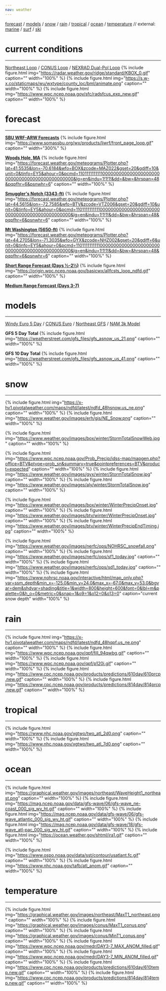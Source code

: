 ```yaml
---
nav: weather
---
```

[forecast](#forecast) / 
[models](#models) / 
[snow](#snow) / 
[rain](#rain) / 
[tropical](#tropical) / 
[ocean](#ocean) /
[temperature](#temperature) // external: 
[marine](https://marine.weather.gov/MapClick.php?zoneid=ANZ234&TextType=1) / 
[surf](https://hopewaves.app/) / 
[ski](https://madriverglenweather.blogspot.com/)

# current conditions
--------

[Northeast Loop](https://weather.cod.edu/satrad/?parms=subregional-New_England-comp_radar-48-0-100-1&checked=map&colorbar=undefined) / 
[CONUS Loop](https://weather.cod.edu/satrad/?parms=continental-conus-comp_radar-48-0-100-1&checked=map&colorbar=undefined) / 
[NEXRAD Dual-Pol Loop](https://weather.cod.edu/satrad/nexrad/?parms=BOX-N0B-0-24-100-usa-rad)
{% include figure.html img="https://radar.weather.gov/ridge/standard/KBOX_0.gif" caption="" width="100%" %}
{% include figure.html img="https://s.w-x.co/staticmaps/wu/wxtype/county_loc/bml/animate.png" caption="" width="100%" %}
{% include figure.html img="https://www.wpc.ncep.noaa.gov/sfc/radsfcus_exp_new.gif" caption="" width="100%" %}

<!---
{% include figure.html img="https://radar.weather.gov/ridge/standard/NORTHEAST_loop.gif" caption="" width="100%" %}
{% include figure.html img="https://www.spc.noaa.gov/products/activity_loop.gif" caption="" width="100%" %}
{% include figure.html img="https://www.wpc.ncep.noaa.gov/sfc/namnesfcwbg.gif" caption="" width="100%" %}
--->

# forecast

--------
[**SBU WRF-ARW Forecasts**](https://www.somassbu.org/wx/products/liwrf/)
{% include figure.html img="https://www.somassbu.org/wx/products/liwrf/front_page_loop.gif" caption="" width="300%" %}

[**Woods Hole, MA**](https://forecast.weather.gov/MapClick.php?lat=41.5535&lon=-70.6184)
{% include figure.html img="https://forecast.weather.gov/meteograms/Plotter.php?lat=41.5535&lon=-70.6184&wfo=BOX&zcode=MAZ022&gset=20&gdiff=10&unit=0&tinfo=EY5&ahour=0&pcmd=11011111111110000000000000000000000000000000000000000000000&lg=en&indu=1!1!1!&dd=&bw=&hrspan=48&pqpfhr=6&psnwhr=6" caption="" width="100%" %}

[**Smuggler's Notch  (3343-ft)**](https://forecast.weather.gov/MapClick.php?lon=-72.75850510649617&lat=44.561494964840875)
{% include figure.html img="https://forecast.weather.gov/meteograms/Plotter.php?lat=44.5615&lon=-72.7585&wfo=BTV&zcode=VTZ006&gset=20&gdiff=10&unit=0&tinfo=EY5&ahour=0&pcmd=11011111111110000000000000000000000000000000000000000000000&lg=en&indu=1!1!1!&dd=&bw=&hrspan=48&pqpfhr=6&psnwhr=6" caption="" width="100%" %}

[**Mt Washington (5650-ft)**](https://forecast.weather.gov/MapClick.php?lat=44.2705&lon=-71.3035)
{% include figure.html img="https://forecast.weather.gov/meteograms/Plotter.php?lat=44.2705&lon=-71.3035&wfo=GYX&zcode=NHZ002&gset=20&gdiff=6&unit=0&tinfo=EY5&ahour=0&pcmd=11011111111110000000000000000000000000000000000000000000000&lg=en&indu=1!1!1!&dd=&bw=&hrspan=48&pqpfhr=6&psnwhr=6" caption="" width="100%" %}

[**Short Range Forecast (Days ½-2½)**](https://www.wpc.ncep.noaa.gov/basicwx/basicwx_ndfd.php)
{% include figure.html img="https://origin.wpc.ncep.noaa.gov/basicwx/allfcsts_loop_ndfd.gif" caption="" width="100%" %}

[**Medium Range Forecast (Days 3-7)**](https://www.wpc.ncep.noaa.gov/medr/medr.shtml)

<!---
{% include figure.html img="https://www.wpc.ncep.noaa.gov/wwd/lowtrack_circles.gif" caption="" width="100%" %}

{% include figure.html img="https://www.wpc.ncep.noaa.gov/medr/5dayfcst_wbg_conus.gif" caption="" width="100%" %}
--->

# models
--------

[Windy Euro 5 Day](https://www.windy.com/-New-snow-snowAccu?snowAccu,next5d,42.985,-72.274,8) / 
[CONUS Euro](https://www.pivotalweather.com/model.php?m=ecmwf_full&p=sn10_acc-imp) / 
[Northeast GFS](https://www.tropicaltidbits.com/analysis/models/?model=gfs&region=neus&pkg=asnow) / 
[NAM 3k Model](https://www.tropicaltidbits.com/analysis/models/?model=nam3km&region=neus&pkg=asnow)

**GFS 5 Day Total**
{% include figure.html img="https://weatherstreet.com/gfs_files/gfs_asnow_us_21.png" caption="" width="100%" %}

**GFS 10 Day Total**
{% include figure.html img="https://weatherstreet.com/gfs_files/gfs_asnow_us_41.png" caption="" width="100%" %}

# snow
--------

{% include figure.html img="https://x-hv1.pivotalweather.com/maps/ndfd/latest/ndfd_48hsnow.us_ne.png" caption="" width="100%" %}
{% include figure.html img="https://www.weather.gov/images/erh/gis/NE_Snow.png" caption="" width="100%" %}

{% include figure.html img="https://www.weather.gov/images/box/winter/StormTotalSnowWeb.jpg" caption="" width="100%" %}
<!-- {% include figure.html img="https://www.weather.gov/images/btv/winter/StormTotalSnowWeb.jpg" caption="" width="100%" %} -->
{% include figure.html img="https://www.wpc.ncep.noaa.gov/Prob_Precip/idss-map/mapgen.php?office=BTV&ptype=prob_sn&summary=true&pointpreferences=BTV&product=expected" caption="" width="100%" %}
{% include figure.html img="https://www.weather.gov/images/gyx/winter/StormTotalSnow.jpg" caption="" width="100%" %}
{% include figure.html img="https://www.weather.gov/images/aly/winter/StormTotalSnow.jpg" caption="" width="100%" %}

{% include figure.html img="https://www.weather.gov/images/box/winter/WinterPrecipOnset.jpg" caption="" width="100%" %}
{% include figure.html img="https://www.weather.gov/images/btv/winter/WinterPrecipOnset.jpg" caption="" width="100%" %}
{% include figure.html img="https://www.weather.gov/images/btv/winter/WinterPrecipEndTiming.jpg" caption="" width="100%" %}

{% include figure.html img="https://www.weather.gov/images/nerfc/ops/NOHRSC_snowfall.png" caption="" width="100%" %}
{% include figure.html img="https://www.weather.gov/images/nerfc/ops/sf1_today.jpg" caption="" width="100%" %}
{% include figure.html img="https://www.weather.gov/images/nerfc/ops/sd1_today.jpg" caption="" width="100%" %}
{% include figure.html img="https://www.nohrsc.noaa.gov/interactive/html/map_only.php?var=ssm_depth&min_x=-125.0&min_y=24.0&max_x=-67.0&max_y=53.0&bgvar=dem&shdvar=shading&title=1&width=800&height=600&font=0&lbl=m&palette=0&h_o=0&metric=0&snap=1&o9=1&o12=0&o13=0" caption="current snow depth" width="100%" %}




# rain
--------

<!---Rain--->
{% include figure.html img="https://x-hv1.pivotalweather.com/maps/ndfd/latest/ndfd_48hqpf.us_ne.png" caption="" width="100%" %}
{% include figure.html img="https://www.wpc.ncep.noaa.gov/qpf/fill_94qwbg.gif" caption="" width="100%" %}
{% include figure.html img="https://www.wpc.ncep.noaa.gov/qpf/p120i.gif" caption="" width="100%" %}
{% include figure.html img="https://www.cpc.ncep.noaa.gov/products/predictions/610day/610prcp.new.gif" caption="" width="100%" %}
{% include figure.html img="https://www.cpc.ncep.noaa.gov/products/predictions/814day/814prcp.new.gif" caption="" width="100%" %}

# tropical
--------
<!---Tropical--->
{% include figure.html img="https://www.nhc.noaa.gov/xgtwo/two_atl_2d0.png" caption="" width="100%" %}
{% include figure.html img="https://www.nhc.noaa.gov/xgtwo/two_atl_7d0.png" caption="" width="100%" %}

# ocean
--------

<!---Wave--->
{% include figure.html img="https://graphical.weather.gov/images/northeast/WaveHeight1_northeast.png" caption="" width="100%" %}
{% include figure.html img="https://mag.ncep.noaa.gov/data/gfs-wave/06/gfs-wave_ne-coast_000_sig_wv_ht.gif" caption="" width="100%" %}
{% include figure.html img="https://mag.ncep.noaa.gov/data/gfs-wave/06/gfs-wave_atlantic_000_sig_wv_ht.gif" caption="" width="100%" %}
{% include figure.html img="https://mag.ncep.noaa.gov/data/gfs-wave/18/gfs-wave_atl-pac_000_sig_wv_ht.gif" caption="" width="100%" %}
{% include figure.html img="https://ocean.weather.gov/shtml/ira1.gif" caption="" width="100%" %}

{% include figure.html img="https://www.ospo.noaa.gov/data/sst/contour/usatlant.fc.gif" caption="" width="100%" %}
{% include figure.html img="https://www.nhc.noaa.gov/tafb/atl_anom.gif" caption="" width="100%" %}


# temperature
--------
<!---Temperature--->
{% include figure.html img="https://graphical.weather.gov/images/northeast/MaxT1_northeast.png" caption="" width="100%" %}
{% include figure.html img="https://graphical.weather.gov/images/conus/MaxT1_conus.png" caption="" width="100%" %}
{% include figure.html img="https://graphical.weather.gov/images/conus/MinT1_conus.png" caption="" width="100%" %}
{% include figure.html img="https://www.wpc.ncep.noaa.gov/medr/DAY3-7_MAX_ANOM_filled.gif" caption="" width="100%" %}
{% include figure.html img="https://www.wpc.ncep.noaa.gov/medr/DAY3-7_MIN_ANOM_filled.gif" caption="" width="100%" %}
{% include figure.html img="https://www.cpc.ncep.noaa.gov/products/predictions/610day/610temp.new.gif" caption="" width="100%" %}
{% include figure.html img="https://www.cpc.ncep.noaa.gov/products/predictions/814day/814temp.new.gif" caption="" width="100%" %}

<!---

US RADAR:
{% include figure.html img="https://weather.cod.edu/cdata/satellite_r/continental/conus/current/conus.radar.current.gif" caption="" width="100%" %}
[Loop](https://weather.cod.edu/satrad/?parms=continental-conus-comp_radar-48-0-100-1&checked=map&colorbar=undefined)


{% include figure.html img="https://cdn.star.nesdis.noaa.gov/GOES16/ABI/SECTOR/eus/13/1000x1000.jpg" caption="" width="100%" %}



{% include figure.html img="https://www.wpc.ncep.noaa.gov/basicwx/93fndfd.gif" caption="1/2 Day Forecast" width="100%" %}
{% include figure.html img="https://www.wpc.ncep.noaa.gov/basicwx/96fndfd.gif" caption="1 Day Forecast" width="100%" %}
{% include figure.html img="https://www.wpc.ncep.noaa.gov/basicwx/99fndfd.gif" caption="2-1/2 Day Forecast" width="100%" %}


<center><iframe width="700" height="400"
        src="https://embed.windy.com/embed2.html?lat=42.280&lon=-71.128&detailLat=42.280&detailLon=-71.128&width=650&height=450&zoom=5&level=surface&overlay=temp&product=ecmwf&menu=&message=&marker=&calendar=now&pressure=&type=map&location=coordinates&detail=&metricWind=default&metricTemp=default&radarRange=-1"
        frameborder="0"></iframe> </center>

--->

